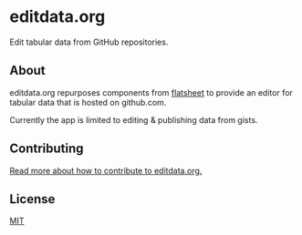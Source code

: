 # editdata.org

Edit tabular data from GitHub repositories.

## About
editdata.org repurposes components from [flatsheet](http://github.com/flatsheet/flatsheet) to provide an editor for tabular data that is hosted on github.com.

Currently the app is limited to editing & publishing data from gists.

## Contributing

[Read more about how to contribute to editdata.org.](CONTRIBUTING.md)

## License
[MIT](LICENSE.md)
